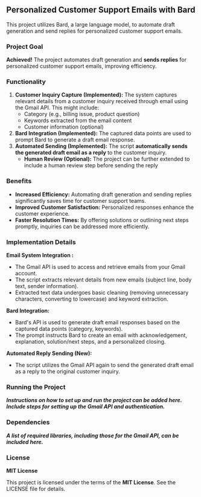 ## Personalized Customer Support Emails with Bard

This project utilizes Bard, a large language model, to automate draft generation and send replies for personalized customer support emails. 

### Project Goal

**Achieved!** The project automates draft generation and **sends replies** for personalized customer support emails, improving efficiency. 

### Functionality

1. **Customer Inquiry Capture (Implemented):** The system captures relevant details from a customer inquiry received through email using the Gmail API. This might include:
    * Category (e.g., billing issue, product question)
    * Keywords extracted from the email content
    * Customer information (optional)
2. **Bard Integration (Implemented):** The captured data points are used to prompt Bard to generate a draft email response.
3. **Automated Sending (Implemented):** The script **automatically sends the generated draft email as a reply** to the customer inquiry.
    * **Human Review (Optional):** The project can be further extended to include a human review step before sending the reply 

### Benefits

* **Increased Efficiency:** Automating draft generation and sending replies significantly saves time for customer support teams.
* **Improved Customer Satisfaction:** Personalized responses enhance the customer experience.
* **Faster Resolution Times:** By offering solutions or outlining next steps promptly, inquiries can be addressed more efficiently.

### Implementation Details

**Email System Integration :**

* The Gmail API is used to access and retrieve emails from your Gmail account.
* The script extracts relevant details from new emails (subject line, body text, sender information).
* Extracted text data undergoes basic cleaning (removing unnecessary characters, converting to lowercase) and keyword extraction.

**Bard Integration:**

* Bard's API is used to generate draft email responses based on the captured data points (category, keywords).
* The prompt instructs Bard to create an email with acknowledgement, explanation, solution/next steps, and a personalized closing.

**Automated Reply Sending (New):**

* The script utilizes the Gmail API again to send the generated draft email as a reply to the original customer inquiry.

### Running the Project

**_Instructions on how to set up and run the project can be added here. Include steps for setting up the Gmail API and authentication._**

### Dependencies

**_A list of required libraries, including those for the Gmail API, can be included here._**

### License

**MIT License**

This project is licensed under the terms of the **MIT License**. See the LICENSE file for details.
